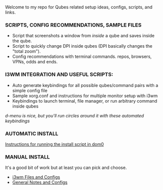 Welcome to my repo for Qubes related setup ideas, configs, scripts, and links. 

### SCRIPTS, CONFIG RECOMMENDATIONS, SAMPLE FILES
- Script that screenshots a window from *inside* a qube and saves inside the qube.
- Script to quickly change DPI inside qubes (DPI basically changes the "total zoom"). 
- Config recommendations with terminal commands. repos, browsers, VPNs, odds and ends.

### I3WM INTEGRATION AND USEFUL SCRIPTS:
- Auto generate keybindings for all possible qubes/command pairs with a simple config file
- Sample xorg.conf and instructions for multiple monitor setup with i3wm
- Keybindings to launch terminal, file manager, or run arbitrary command inside qubes

*d-menu is nice, but you'll run circles around it with these automated keybindings*

### AUTOMATIC INSTALL
[Instructions for running the install script in dom0](https://github.com/BawdyAnarchist/QubesTricks/tree/master/AutoInstall)

### MANUAL INSTALL
It's a good bit of work but at least you can pick and choose.
- [i3wm Files and Configs](https://github.com/BawdyAnarchist/QubesTricks/tree/master/i3wm)
- [General Notes and Configs](https://github.com/BawdyAnarchist/QubesTricks/tree/master/QubesSetup)
